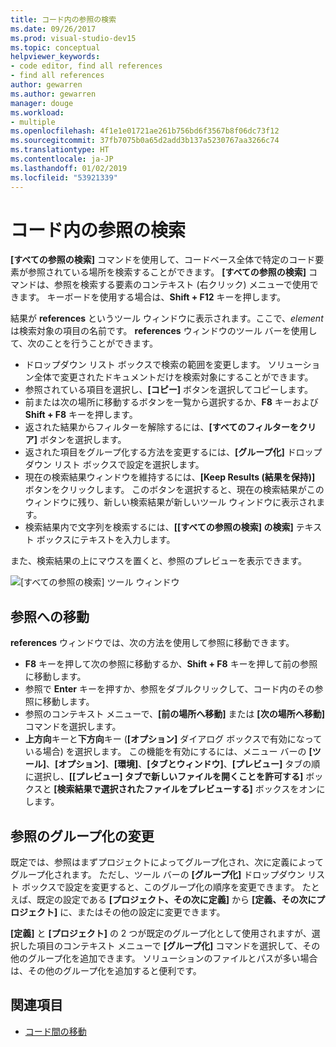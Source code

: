 ```yaml
---
title: コード内の参照の検索
ms.date: 09/26/2017
ms.prod: visual-studio-dev15
ms.topic: conceptual
helpviewer_keywords:
- code editor, find all references
- find all references
author: gewarren
ms.author: gewarren
manager: douge
ms.workload:
- multiple
ms.openlocfilehash: 4f1e1e01721ae261b756bd6f3567b8f06dc73f12
ms.sourcegitcommit: 37fb7075b0a65d2add3b137a5230767aa3266c74
ms.translationtype: HT
ms.contentlocale: ja-JP
ms.lasthandoff: 01/02/2019
ms.locfileid: "53921339"
---
```

# <a name="find-references-in-your-code"></a>コード内の参照の検索

**[すべての参照の検索]** コマンドを使用して、コードベース全体で特定のコード要素が参照されている場所を検索することができます。 **[すべての参照の検索]** コマンドは、参照を検索する要素のコンテキスト (右クリック) メニューで使用できます。 キーボードを使用する場合は、**Shift + F12** キーを押します。

結果が **<element> references** というツール ウィンドウに表示されます。ここで、*element* は検索対象の項目の名前です。 **references** ウィンドウのツール バーを使用して、次のことを行うことができます。
- ドロップダウン リスト ボックスで検索の範囲を変更します。 ソリューション全体で変更されたドキュメントだけを検索対象にすることができます。
- 参照されている項目を選択し、**[コピー]** ボタンを選択してコピーします。
- 前または次の場所に移動するボタンを一覧から選択するか、**F8** キーおよび **Shift + F8** キーを押します。
- 返された結果からフィルターを解除するには、**[すべてのフィルターをクリア]** ボタンを選択します。
- 返された項目をグループ化する方法を変更するには、**[グループ化]** ドロップダウン リスト ボックスで設定を選択します。
- 現在の検索結果ウィンドウを維持するには、**[Keep Results (結果を保持)]** ボタンをクリックします。 このボタンを選択すると、現在の検索結果がこのウィンドウに残り、新しい検索結果が新しいツール ウィンドウに表示されます。
- 検索結果内で文字列を検索するには、**[[すべての参照の検索] の検索]** テキスト ボックスにテキストを入力します。

また、検索結果の上にマウスを置くと、参照のプレビューを表示できます。

![[すべての参照の検索] ツール ウィンドウ](../ide/media/vside_findallreferences.png)

## <a name="navigate-to-references"></a>参照への移動
**references** ウィンドウでは、次の方法を使用して参照に移動できます。

- **F8** キーを押して次の参照に移動するか、**Shift + F8** キーを押して前の参照に移動します。
- 参照で **Enter** キーを押すか、参照をダブルクリックして、コード内のその参照に移動します。
- 参照のコンテキスト メニューで、**[前の場所へ移動]** または **[次の場所へ移動]** コマンドを選択します。
- **上方向**キーと**下方向**キー (**[オプション]** ダイアログ ボックスで有効になっている場合) を選択します。 この機能を有効にするには、メニュー バーの **[ツール]**、**[オプション]**、**[環境]**、**[タブとウィンドウ]**、**[プレビュー]** タブの順に選択し、**[[プレビュー] タブで新しいファイルを開くことを許可する]** ボックスと **[検索結果で選択されたファイルをプレビューする]** ボックスをオンにします。

## <a name="change-reference-groupings"></a>参照のグループ化の変更
既定では、参照はまずプロジェクトによってグループ化され、次に定義によってグループ化されます。 ただし、ツール バーの **[グループ化]** ドロップダウン リスト ボックスで設定を変更すると、このグループ化の順序を変更できます。 たとえば、既定の設定である **[プロジェクト、その次に定義]** から **[定義、その次にプロジェクト]** に、またはその他の設定に変更できます。

**[定義]** と **[プロジェクト]** の 2 つが既定のグループ化として使用されますが、選択した項目のコンテキスト メニューで **[グループ化]** コマンドを選択して、その他のグループ化を追加できます。 ソリューションのファイルとパスが多い場合は、その他のグループ化を追加すると便利です。

## <a name="see-also"></a>関連項目

- [コード間の移動](../ide/navigating-code.md)